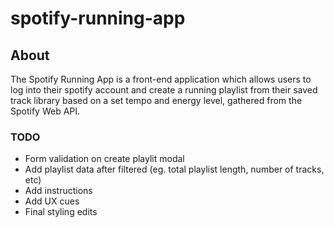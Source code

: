 # spotify-running-app

## About
The Spotify Running App is a front-end application which allows users to log into their spotify account and create a running playlist from their saved track library based on a set tempo and energy level, gathered from the Spotify Web API.

### TODO
- Form validation on create playlit modal
- Add playlist data after filtered (eg. total playlist length, number of tracks, etc)
- Add instructions
- Add UX cues
- Final styling edits
